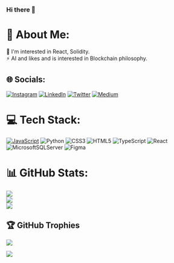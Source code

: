 ### Hi there 👋

# 💫 About Me:
🔭 I'm interested in React, Solidity.<br>⚡ AI and likes and is interested in Blockchain philosophy.


## 🌐 Socials:
[![Instagram](https://img.shields.io/badge/Instagram-%23E4405F.svg?logo=Instagram&logoColor=white)](https://www.instagram.com/1omerdemirel/) [![LinkedIn](https://img.shields.io/badge/LinkedIn-%230077B5.svg?logo=linkedin&logoColor=white)](https://linkedin.com/in/1omerdemirel) [![Twitter](https://img.shields.io/badge/Twitter-%231DA1F2.svg?logo=Twitter&logoColor=white)](https://twitter.com/@1omerdemirel) [![Medium](https://img.shields.io/badge/Medium-12100E?style=for-the-badge&logo=medium&logoColor=white)](https://medium.com/@omerdemirell)

# 💻 Tech Stack:
[![JavaScript](https://img.shields.io/badge/javascript=for-the-badge&logo=javascript&logoColor=%23F7DF1E)](https://www.javascript.com/) ![Python](https://img.shields.io/badge/python-3670A0?style=for-the-badge&logo=python&logoColor=ffdd54) ![CSS3](https://img.shields.io/badge/css3-%231572B6.svg?style=for-the-badge&logo=css3&logoColor=white) ![HTML5](https://img.shields.io/badge/html5-%23E34F26.svg?style=for-the-badge&logo=html5&logoColor=white) ![TypeScript](https://img.shields.io/badge/typescript-%23007ACC.svg?style=for-the-badge&logo=typescript&logoColor=white) ![React](https://img.shields.io/badge/react-%2320232a.svg?style=for-the-badge&logo=react&logoColor=%2361DAFB) ![MicrosoftSQLServer](https://img.shields.io/badge/Microsoft%20SQL%20Sever-CC2927?style=for-the-badge&logo=microsoft%20sql%20server&logoColor=white) 	![Figma](https://img.shields.io/badge/figma-%23F24E1E.svg?style=for-the-badge&logo=figma&logoColor=white)
# 📊 GitHub Stats:
![](https://github-readme-stats.vercel.app/api?username=omerdemirell&theme=dark&hide_border=false&include_all_commits=false&count_private=false)<br/>
![](https://github-readme-streak-stats.herokuapp.com/?user=omerdemirell&theme=dark&hide_border=false)<br/>
![](https://github-readme-stats.vercel.app/api/top-langs/?username=omerdemirell&theme=dark&hide_border=false&include_all_commits=false&count_private=false&layout=compact)

## 🏆 GitHub Trophies
![](https://github-profile-trophy.vercel.app/?username=omerdemirell&theme=radical&no-frame=false&no-bg=false&margin-w=4)

[![](https://visitcount.itsvg.in/api?id=omerdemirell&icon=2&color=12)](https://visitcount.itsvg.in)
